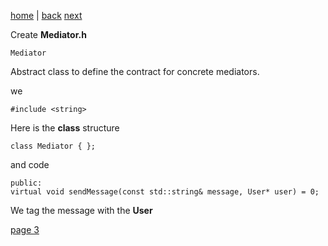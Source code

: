 [home](./page01.md) | [back](./page01.md) [next](./page03.md)

Create **Mediator.h**

```
Mediator
```
Abstract class to define the contract for concrete mediators.

we
```
#include <string>

```
Here is the **class** structure
```
class Mediator { };
```
and code
```
public:
virtual void sendMessage(const std::string& message, User* user) = 0;
```
We tag the message with the **User**

[page 3](./page03.md)
